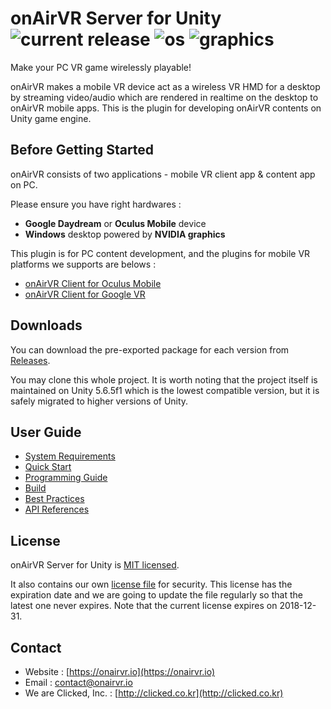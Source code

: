 # onAirVR Server for Unity ![current release](https://img.shields.io/github/release/onairvr/onairvr-server-for-unity.svg) ![os](https://img.shields.io/badge/os-Windows-blue.svg) ![graphics](https://img.shields.io/badge/graphics-NVIDIA-green.svg)

Make your PC VR game wirelessly playable!

onAirVR makes a mobile VR device act as a wireless VR HMD for a desktop by streaming video/audio which are rendered in realtime on the desktop to onAirVR mobile apps. This is the plugin for developing onAirVR contents on Unity game engine.



## Before Getting Started

onAirVR consists of two applications - mobile VR client app & content app on PC. 

Please ensure you have right hardwares :

* **Google Daydream** or **Oculus Mobile** device
* **Windows** desktop powered by **NVIDIA graphics**

This plugin is for PC content development, and the plugins for mobile VR platforms we supports are belows :

- [onAirVR Client for Oculus Mobile](https://github.com/onairvr/onairvr-client-for-oculus-mobile)
- [onAirVR Client for Google VR](https://github.com/onairvr/onairvr-client-for-googlevr)




## Downloads

You can download the pre-exported package for each version from [Releases](https://github.com/onairvr/onairvr-server-for-unity/releases).

You may clone this whole project. It is worth noting that the project itself is maintained on Unity 5.6.5f1 which is the lowest compatible version, but it is safely migrated to higher versions of Unity.



## User Guide

* [System Requirements](https://github.com/onairvr/onairvr-server-for-unity/wiki/System-Requirements)
* [Quick Start](https://github.com/onairvr/onairvr-server-for-unity/wiki/Quick-Start)
* [Programming Guide](https://github.com/onairvr/onairvr-server-for-unity/wiki/Programming-Guide)
* [Build](https://github.com/onairvr/onairvr-server-for-unity/wiki/Build)
* [Best Practices](https://github.com/onairvr/onairvr-server-for-unity/wiki/Best-Practices)
* [API References](https://github.com/onairvr/onairvr-server-for-unity/wiki/API-References)



## License

onAirVR Server for Unity is [MIT licensed](https://github.com/onairvr/onairvr-server-for-unity/blob/master/LICENSE).

It also contains our own [license file](https://github.com/onairvr/onairvr-server-for-unity/blob/master/Assets/onAirVR/Server/Editor/Misc/onairvr.license) for security. This license has the expiration date and we are going to update the file regularly so that the latest one never expires. Note that the current license expires on 2018-12-31.


## Contact

* Website : [https://onairvr.io](https://onairvr.io)
* Email : [contact@onairvr.io](mailto:contact@onairvr.io)
* We are Clicked, Inc. : [http://clicked.co.kr](http://clicked.co.kr)
